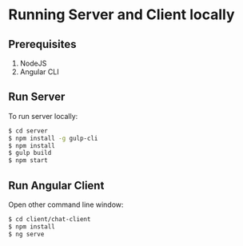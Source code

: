 # Running Server and Client locally
## Prerequisites

1. NodeJS
2. Angular CLI

## Run Server

To run server locally:

```bash
$ cd server
$ npm install -g gulp-cli
$ npm install
$ gulp build
$ npm start
```

## Run Angular Client

Open other command line window:

```bash
$ cd client/chat-client
$ npm install
$ ng serve
```
